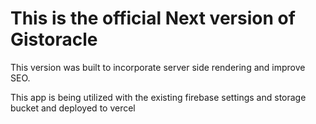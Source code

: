 # This is the official Next version of Gistoracle

This version was built to incorporate server side rendering and improve SEO.

This app is being utilized with the existing firebase settings and storage bucket and deployed to vercel
